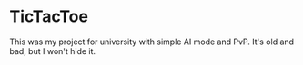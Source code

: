 # TicTacToe
This was my project for university with simple AI mode and PvP. It's old and bad, but I won't hide it.
